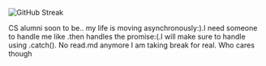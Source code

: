 ![GitHub Streak](https://github-readme-streak-stats.herokuapp.com/?user=ShahiShahash)

CS alumni soon to be..
my life is moving asynchronously:).I need someone to handle me like .then handles the promise:(.I will make sure to handle using .catch().
No read.md anymore I am taking break for real. Who cares though


